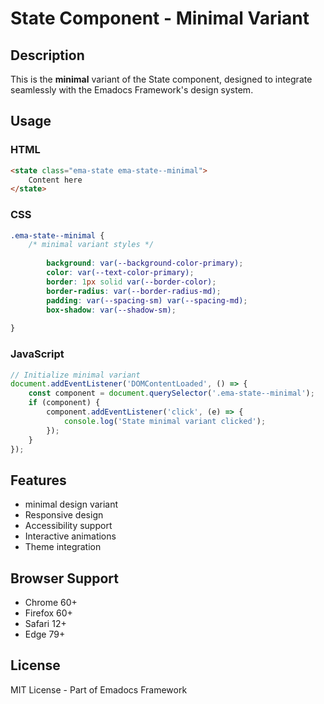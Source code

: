 # State Component - Minimal Variant

## Description
This is the **minimal** variant of the State component, designed to integrate seamlessly with the Emadocs Framework's design system.

## Usage

### HTML
```html
<state class="ema-state ema-state--minimal">
    Content here
</state>
```

### CSS
```css
.ema-state--minimal {
    /* minimal variant styles */
    
        background: var(--background-color-primary);
        color: var(--text-color-primary);
        border: 1px solid var(--border-color);
        border-radius: var(--border-radius-md);
        padding: var(--spacing-sm) var(--spacing-md);
        box-shadow: var(--shadow-sm);
    
}
```

### JavaScript
```javascript
// Initialize minimal variant
document.addEventListener('DOMContentLoaded', () => {
    const component = document.querySelector('.ema-state--minimal');
    if (component) {
        component.addEventListener('click', (e) => {
            console.log('State minimal variant clicked');
        });
    }
});
```

## Features
- minimal design variant
- Responsive design
- Accessibility support
- Interactive animations
- Theme integration

## Browser Support
- Chrome 60+
- Firefox 60+
- Safari 12+
- Edge 79+

## License
MIT License - Part of Emadocs Framework
